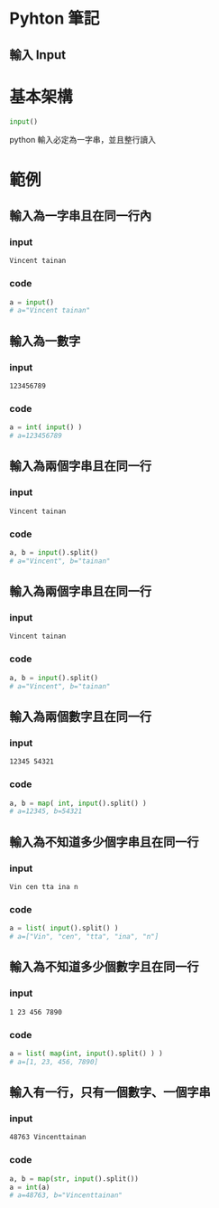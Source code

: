 # **Pyhton 筆記**  
## 輸入 Input  

# 基本架構  

```python
input()
```
python 輸入必定為一字串，並且整行讀入  

# 範例  

## 輸入為一字串且在同一行內  

### input  
```
Vincent tainan
```
### code  
```python
a = input()
# a="Vincent tainan"
```

## 輸入為一數字  

### input  
```
123456789
```
### code  
```python
a = int( input() )
# a=123456789
```

## 輸入為兩個字串且在同一行  

### input  
```
Vincent tainan
```
### code  
```python
a, b = input().split()
# a="Vincent", b="tainan"
```

## 輸入為兩個字串且在同一行  

### input  
```
Vincent tainan
```
### code  
```python
a, b = input().split()
# a="Vincent", b="tainan"
```

## 輸入為兩個數字且在同一行  

### input  
```
12345 54321
```
### code  
```python
a, b = map( int, input().split() )
# a=12345, b=54321
```

## 輸入為不知道多少個字串且在同一行  

### input  
```
Vin cen tta ina n
```
### code  
```python
a = list( input().split() )
# a=["Vin", "cen", "tta", "ina", "n"]
```

## 輸入為不知道多少個數字且在同一行  

### input  
```
1 23 456 7890
```
### code  
```python
a = list( map(int, input().split() ) )
# a=[1, 23, 456, 7890]
```

## 輸入有一行，只有一個數字、一個字串  

### input  
```
48763 Vincenttainan
```
### code  
```python
a, b = map(str, input().split())
a = int(a)
# a=48763, b="Vincenttainan"
```
